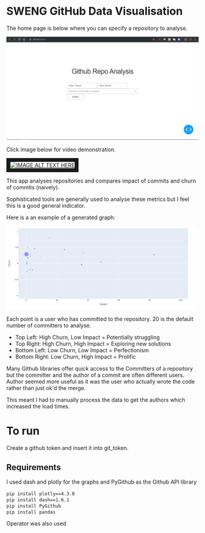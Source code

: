 # SWENG GitHub Data Visualisation

The home page is below where you can specify a repository to analyse.

![Home page](homepage.png)

Click image below for video demonstration.

<a href="http://www.youtube.com/watch?feature=player_embedded&v=YOUTUBE_VIDEO_ID_HERE
" target="_blank"><img src="http://img.youtube.com/vi/eX-lVTnJORo/0.jpg" 
alt="IMAGE ALT TEXT HERE" width="240" height="180" border="10" /></a>

This app analyses repositories and compares impact of commits and churn of commtis (naively).

Sophisticated tools are generally used to analyse these metrics but I feel this is a good general indicator.

Here is a an example of a generated graph:

![Graph of Tensorflow's Tensorflow repo](graphEx.png) 

Each point is a user who has committed to the repository. 20 is the default number of committers to analyse.

 - Top Left: High Churn, Low Impact = Potentially struggling
 - Top Right: High Churn, High Impact = Exploring new solutions
 - Bottom Left: Low Churn, Low Impact = Perfectionism
 - Bottom Right: Low Churn, High Impact = Prolific
 
Many Github libraries offer quick access to the Committers of a repository but the committer and the author of a commit are often different users. Author seemed more useful as it was the user who actually wrote the code rather than just ok'd the merge.

This meant I had to manually process the data to get the authors which increased the load times.

# To run

Create a github token and insert it into git_token.

## Requirements
I used dash and plotly for the graphs and PyGithub as the Github API library

    pip install plotly==4.3.0
    pip install dash==1.6.1
    pip install PyGithub
    pip install pandas

Operator was also used

